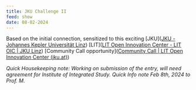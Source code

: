 ```yaml
---
title: JKU Challenge II
feed: show
date: 08-02-2024
---
```

Based on the initial connection, sensitized to this exciting [JKU]([JKU - Johannes Kepler Universität Linz](https://www.jku.at/)) [LIT]([LIT Open Innovation Center - LIT OIC | JKU Linz](https://www.jku.at/lit-open-innovation-center/)) [Community Call opportunity]([Community Call | LIT Open Innovation Center (jku.at)](https://www.jku.at/lit-open-innovation-center/open-innovation-in-science/community-call/))

*Quick Housekeeping note: Working on submission of the entry, will need agreement for Institute of Integrated Study. Quick Info note Feb 8th, 2024 to Prof. M.*
